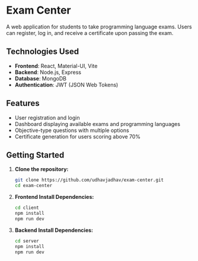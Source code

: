 # Exam Center

A web application for students to take programming language exams. Users can register, log in, and receive a certificate upon passing the exam.

## Technologies Used
- **Frontend**: React, Material-UI, Vite
- **Backend**: Node.js, Express
- **Database**: MongoDB
- **Authentication**: JWT (JSON Web Tokens)

## Features
- User registration and login
- Dashboard displaying available exams and programming languages
- Objective-type questions with multiple options
- Certificate generation for users scoring above 70%

## Getting Started

1. **Clone the repository:**
   ```bash
   git clone https://github.com/udhavjadhav/exam-center.git
   cd exam-center

2. **Frontend Install Dependencies:**
    ```bash
    cd client
    npm install
    npm run dev
    
3. **Backend Install Dependencies:**
    ```bash
    cd server
    npm install
    npm run dev
